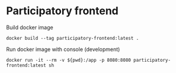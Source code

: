 # Participatory frontend

Build docker image
```
docker build --tag participatory-frontend:latest .
```

Run docker image with console (development)
```
docker run -it --rm -v ${pwd}:/app -p 8080:8080 participatory-frontend:latest sh
```